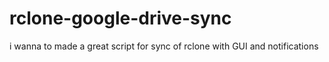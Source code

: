 # rclone-google-drive-sync
i wanna to made a great script for sync of rclone with GUI and notifications
